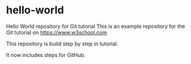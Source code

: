 # hello-world
Hello World repository for Git tutorial
This is an example repository for the Git tutorial on 
https://www.w3school.com 

This repository is build step by step in tutorial. 

It now includes steps for GitHub.
